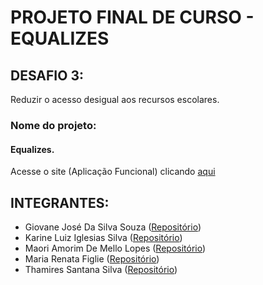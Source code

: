<h1> PROJETO FINAL DE CURSO - EQUALIZES </h1>

<h2> DESAFIO 3: </h2>
<p> Reduzir o acesso desigual aos recursos escolares. </p>

<h3> Nome do projeto: </h3> 
<h4> Equalizes. </h4>

<p>Acesse o site (Aplicação Funcional) clicando <a href="https://squad29t3.github.io/projeto_final_equalizes/" target="_blank"> aqui </a> </p>

<h2> INTEGRANTES: </h2>

<ul>

<li> Giovane José Da Silva Souza (<a href="https://github.com/giovanesouza" target="_blank">Repositório</a>)</li>
<li> Karine Luiz Iglesias Silva (<a href="https://github.com/KarineIglesias" target="_blank">Repositório</a>)</li>
<li> Maori Amorim De Mello Lopes (<a href="https://github.com/m40r1" target="_blank">Repositório</a>)</li>
<li> Maria Renata Figlie (<a href="https://github.com/renatafiglie" target="_blank">Repositório</a>)</li>
<li> Thamires Santana Silva (<a href="https://github.com/thamysantana" target="_blank">Repositório</a>)</li>

</ul>

